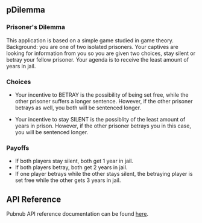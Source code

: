 ## pDilemma

### Prisoner's Dilemma
This application is based on a simple game studied in game theory. Background: you are one of two isolated prisoners. Your captives are looking for information from you so you are given two choices, stay silent or betray your fellow prisoner. Your agenda is to receive the least amount of years in jail.

### Choices
* Your incentive to BETRAY is the possibility of being set free, while the other prisoner suffers a longer sentence. However, if the other prisoner betrays as well, you both will be sentenced longer.

* Your incentive to stay SILENT is the possiblity of the least amount of years in prison. However, if the other prisoner betrays you in this case, you will be sentenced longer.

### Payoffs
* If both players stay silent, both get 1 year in jail.
* If both players betray, both get 2 years in jail.
* If one player betrays while the other stays silent, the betraying player is set free while the other gets 3 years in jail.

## API Reference
Pubnub API reference documentation can be found [here](https://www.pubnub.com/docs/java-se-java/pubnub-java-sdk).

